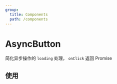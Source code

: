 ```yaml
---
group:
  title: Components
  path: /components
---
```


# AsyncButton

简化异步操作的 `loading` 处理， `onClick` 返回 Promise

## 使用

<code src="./demo/base.tsx" >

